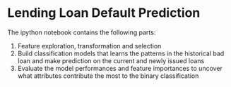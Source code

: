 # Lending Loan Default Prediction

The ipython notebook contains the following parts:
 1. Feature exploration, transformation and selection
 2. Build classification models that learns the patterns in the historical bad loan and make prediction on the current and newly issued loans
 3. Evaluate the model performances and feature importances to uncover what attributes contribute the most to the binary classification
